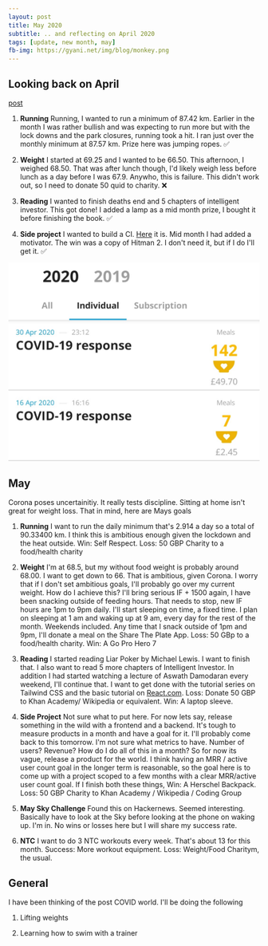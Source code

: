 ```yaml
---
layout: post
title: May 2020
subtitle: .. and reflecting on April 2020
tags: [update, new month, may]
fb-img: https://gyani.net/img/blog/monkey.png
---
```


## Looking back on April

[post](https://gyani.net/blog/april/)


1. **Running** Running, I wanted to run a minimum of 87.42 km. Earlier in the month I was rather bullish and was expecting to run more but with the lock downs and the park closures, running took a hit. I ran just over the monthly minimum at 87.57 km. Prize here was jumping ropes. ✅

2. **Weight** I started at 69.25 and I wanted to be 66.50. This afternoon, I weighed 68.50. That was after lunch though, I'd likely weigh less before lunch as a day before I was 67.9. Anywho, this is failure. This didn't work out, so I need to donate 50 quid to charity. ❌ 

3. **Reading** I wanted to finish deaths end and 5 chapters of intelligent investor. This got done! I added a lamp as a mid month prize, I bought it before finishing the book. ✅

4. **Side project** I wanted to build a CI. [Here](https://github.com/h4ck3rk3y/triangle-ci) it is. Mid month I had added a motivator. The win was a copy of Hitman 2. I don't need it, but if I do I'll get it. ✅


![proof](/img/blog/april.jpg)

## May

Corona poses uncertainitiy. It really tests discipline. Sitting at home isn't great for weight loss. That in mind, here are Mays goals

1. **Running** I want to run the daily minimum that's 2.914 a day so a total of 90.33400 km. I think this is ambitious enough given the lockdown and the heat outside. Win: Self Respect. Loss: 50 GBP Charity to a food/health charity

2. **Weight** I'm at 68.5, but my without food weight is probably around 68.00. I want to get down to 66. That is ambitious, given Corona. I worry that if I don't set ambitious goals, I'll probably go over my current weight. How do I achieve this? I'll bring serious IF + 1500 again, I have been snacking outside of feeding hours. That needs to stop, new IF hours are 1pm to 9pm daily. I'll start sleeping on time, a fixed time. I plan on sleeping at 1 am and waking up at 9 am, every day for the rest of the month. Weekends included. Any time that I snack outside of 1pm and 9pm, I'll donate a meal on the Share The Plate App. Loss: 50 GBp to a food/health charity. Win: A Go Pro Hero 7

3. **Reading** I started reading Liar Poker by Michael Lewis. I want to finish that. I also want to read 5 more chapters of Intelligent Investor. In addition I had started watching a lecture of Aswath Damodaran every weekend, I'll continue that. I want to get done with the tutorial series on Tailwind CSS and the basic tutorial on [React.com](https://reactjs.org/tutorial/tutorial.html). Loss: Donate 50 GBP to Khan Academy/ Wikipedia or equivalent. Win: A laptop sleeve.

4. **Side Project** Not sure what to put here. For now lets say, release something in the wild with a frontend and a backend. It's tough to measure products in a month and have a goal for it. I'll probably come back to this tomorrow. I'm not sure what metrics to have. Number of users? Revenue? How do I do all of this in a month? So for now its vague, release a product for the world. I think having an MRR / active user count goal in the longer term is reasonable, so the goal here is to come up with a project scoped to a few months with a clear MRR/active user count goal. If I finish both these things, Win: A Herschel Backpack. Loss: 50 GBP Charity to Khan Academy / Wikipedia / Coding Group

5. **May Sky Challenge** Found this on Hackernews. Seemed interesting. Basically have to look at the Sky before looking at the phone on waking up. I'm in. No wins or losses here but I will share my success rate.

6. **NTC** I want to do 3 NTC workouts every week. That's about 13 for this month. Success: More workout equipment. Loss: Weight/Food Charitym, the usual.


## General

I have been thinking of the post COVID world. I'll be doing the following

1. Lifting weights

2. Learning how to swim with a trainer
